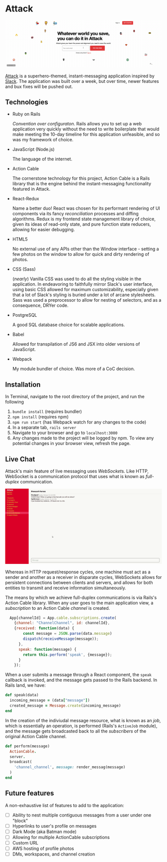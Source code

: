 # Attack
<kbd>![Splash Page](app/assets/images/Splash.gif)</kbd>

[Attack](www.attack-slack.io) is a superhero-themed, instant-messaging application inspired by [Slack](https://slack.com). The application was built over a week, but over time, newer features and bux fixes will be pushed out.


## Technologies
- Ruby on Rails

    _Convention over configuraton_. Rails allows you to set up a web application very quickly without the need to write boilerplate that would make meeting the 10-day timeline for this application unfeasible, and so was my framework of choice.

- JavaScript (Node.js)

  The language of the internet.

- Action Cable

  The cornerstone technology for this project, Action Cable is a Rails library that is the engine behind the instant-messaging functionality featured in Attack.
  
- React-Redux

  Name a better duo! React was chosen for its performant rendering of UI components via its fancy _reconciliation_ processes and diffing algorithms. Redux is my frontend state management library of choice, given its ideas of read-only state, and pure function state reducers, allowing for easier debugging.

- HTML5

  No external use of any APIs other than the Window interface - setting a few photos on the window to allow for quick and dirty rendering of photos.
- CSS (Sass)

  (_nearly_) Vanilla CSS was used to do all the styling visible in the application. In endeavoring to faithfully mirror Slack's user interface, using basic CSS allowed for maximum customizability, especially given that a lot of Slack's styling is buried under a lot of arcane stylesheets. Sass was used a preprocessor to allow for nesting of selectors, and as a consequence, DRYer code.
- PostgreSQL
  
  A good SQL database choice for scalable applications.

- Babel

  Allowed for transpilation of JS6 and JSX into older versions of JavaScript.

- Webpack

  My module bundler of choice. Was more of a CoC decision.


## Installation
In Terminal, navigate to the root directory of the project, and run the following

1. `bundle install` (requires bundler)
2. `npm install` (requires npm)
3. `npm run start` (has Webpack watch for any changes to the code)
4. In a separate tab, `rails server`
5. Navigate to your browser and go to `localhost:3000`
6. Any changes made to the project will be logged by npm. To view any potential changes in your browser view, refresh the page.

## Live Chat
Attack's main feature of live messaging uses *WebSocket*s. Like HTTP, WebSocket is a communication protocol that uses what is known as _full-duplex_ communication.

![Demo](app/assets/images/demo.gif)

 Whereas in HTTP request/response cycles, one machine must act as a sender and another as a receiver in disparate cycles, WebSockets allows for persistent connections between clients and servers, and allows for both entities to transmit and receive information simultaneously.

The means by which we achieve full-duplex communications is via Rails's Action Cable library. When any user goes to the main application view, a _subscription_ to an Action Cable _channel_ is created. 

```javascript
  App[channelId] = App.cable.subscriptions.create(
    {channel: "ChannelChannel", id: channelId},
    {received: function(data) {
        const message = JSON.parse(data.message)
        dispatch(receiveMessage(message));
      },
      speak: function(message) {
        return this.perform('speak', {message});
      }
    });
  ```
  When a user submits a message through a React component, the `speak` callback is invoked, and the message gets passed to the Rails backend. In Rails land, we have:

  ```ruby
  def speak(data)
    incoming_message = (data["message"])
    created_message = Message.create(incoming_message)
  end
  ```
  In the creation of the indiviudal message resource, what is known as an _job_, which is essentially an operation, is performed (Rails's `ActiveJob` module), and the message gets broadcasted back to all the _subscribers_ of the original Action Cable channel.

  ```ruby
  def perform(message)
    ActionCable.
    server.
    broadcast(
      'channel_channel', message: render_messag(message)
    )
  end
  ```

## Future features
A non-exhaustive list of features to add to the application:

- [ ] Ability to nest multiple contiguous messages from a user under one "block"
- [ ] Hyperlinks to user's profile on messages
- [ ] Dark Mode (aka Batman mode)
- [ ] Allowing for multiple ActionCable subscriptions
- [ ] Custom URL
- [ ] AWS hosting of profile photos
- [ ] DMs, workspaces, and channel creation
